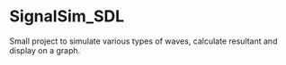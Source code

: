 # SignalSim_SDL
Small project to simulate various types of waves, calculate resultant and display on a graph.

